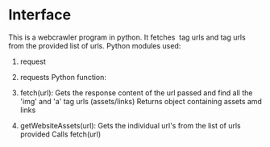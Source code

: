 # Interface

This is a webcrawler program in python. It fetches <img> tag urls and <a> tag urls from the provided list of urls.
Python modules used:
  1) request 
  2) requests
Python function:
  1) fetch(url):
      Gets the response content of the url passed and find all the 'img' and 'a' tag urls (assets/links)
      Returns object containing assets amd links

  2) getWebsiteAssets(url):
      Gets the individual url's from the list of urls provided
      Calls fetch(url)
  
